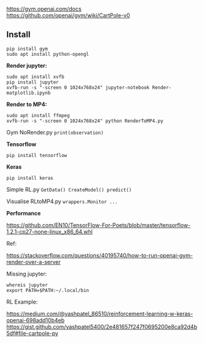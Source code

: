 https://gym.openai.com/docs  
https://github.com/openai/gym/wiki/CartPole-v0

## Install

	pip install gym
	sudo apt install python-opengl

**Render jupyter:**  

	sudo apt install xvfb
	pip install jupyter
	xvfb-run -s "-screen 0 1024x768x24" jupyter-notebook Render-matplotlib.ipynb  

**Render to MP4:**  

	sudo apt install ffmpeg
	xvfb-run -s "-screen 0 1024x768x24" python RenderToMP4.py

Gym NoRender.py `print(observation)` 

**Tensorflow**

	pip install tensorflow 

**Keras**

	pip install keras

Simple RL.py `GetData() CreateModel() predict()` 

Visualise RLtoMP4.py `wrappers.Monitor ...`

**Performance**

https://github.com/EN10/TensorFlow-For-Poets/blob/master/tensorflow-1.2.1-cp27-none-linux_x86_64.whl

Ref:  

https://stackoverflow.com/questions/40195740/how-to-run-openai-gym-render-over-a-server

Missing jupyter:

	whereis jupyter
	export PATH=$PATH:~/.local/bin

RL Example:

https://medium.com/@yashpatel_86510/reinforcement-learning-w-keras-openai-698add10b4eb
https://gist.github.com/yashpatel5400/2e481657f247f0695200e8ca92d4b5df#file-cartpole-py